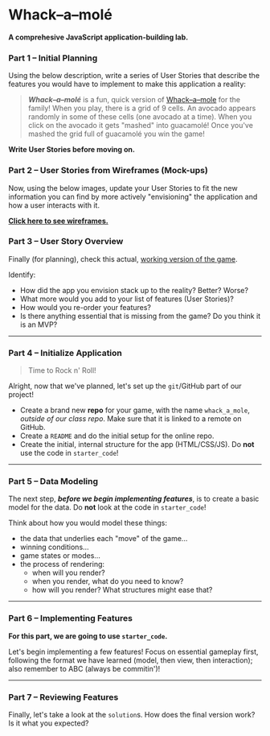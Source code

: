 # Whack–a–molé

**A comprehesive JavaScript application-building lab.**

### Part 1 – Initial Planning

Using the below description, write a series of User Stories that
describe the features you would have to implement to make this 
application a reality:

> ***Whack–a–molé*** is a fun, quick version of [Whack–a–mole][whack_a_mole]
> for the family! When you play, there is a grid of 9 cells. An avocado
> appears randomly in some of these cells (one avocado at a time).
> When you click on the avocado it gets "mashed" into guacamolé! Once
> you've mashed the grid full of guacamolé you win the game!

**Write User Stories before moving on.**

### Part 2 – User Stories from Wireframes (Mock-ups)

Now, using the below images, update your User Stories to fit the new
information you can find by more actively "envisioning" the application
and how a user interacts with it.

**[Click here to see wireframes.][wireframes]**

<!-- IMAGES -->

<!-- ![](https://i.imgur.com/lXp6FXD.jpg) -->

### Part 3 – User Story Overview

Finally (for planning), check this actual, 
[working version of the game][game_link].

Identify:

- How did the app you envision stack up to the reality? Better? Worse?
- What more would you add to your list of features (User Stories)?
- How would you re-order your features?
- Is there anything essential that is missing from the game? Do you
  think it is an MVP?

---

### Part 4 – Initialize Application

> Time to Rock n' Roll!

Alright, now that we've planned, let's set up the `git`/GitHub part of 
our project!

- Create a brand new **repo** for your game, with the name 
  `whack_a_mole`, *outside of our class repo*. Make sure that it is
  linked to a remote on GitHub.
- Create a `README` and do the initial setup for the online repo.
- Create the initial, internal structure for the app (HTML/CSS/JS).
  Do **not** use the code in `starter_code`!

---

### Part 5 – Data Modeling

The next step, ***before we begin implementing features***, is to create
a basic model for the data. Do **not** look at the code in `starter_code`!

Think about how you would model these things:

- the data that underlies each "move" of the game…
- winning conditions…
- game states or modes…
- the process of rendering:
  - when will you render?
  - when you render, what do you need to know?
  - how will you render? What structures might ease that?

---

### Part 6 – Implementing Features

**For this part, we are going to use `starter_code`.**

Let's begin implementing a few features! Focus on essential gameplay
first, following the format we have learned (model, then view, then
interaction); also remember to ABC (always be commitin')!

---

### Part 7 – Reviewing Features

Finally, let's take a look at the `solution`s. How does the final version
work? Is it what you expected?

<!-- LINKS -->

[whack_a_mole]: https://en.wikipedia.org/wiki/Whac-A-Mole
[wireframes]:   assets/wireframe.jpg
[game_link]:    http://h4w5.github.io/whack_a_mole/
